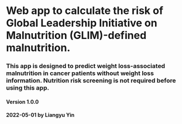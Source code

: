 # Web app to calculate the risk of Global Leadership Initiative on Malnutrition (GLIM)-defined malnutrition.
### This app is designed to predict weight loss-associated malnutrition in cancer patients without weight loss information. Nutrition risk screening is not required before using this app.
#### Version 1.0.0
#### 2022-05-01 by Liangyu Yin
